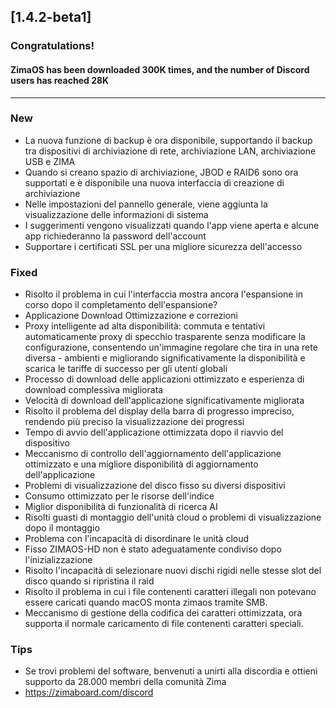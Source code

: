 ## [1.4.2-beta1]
### Congratulations! 
#### ZimaOS has been downloaded 300K times, and the number of Discord users has reached 28K
---
### New
- La nuova funzione di backup è ora disponibile, supportando il backup tra dispositivi di archiviazione di rete, archiviazione LAN, archiviazione USB e ZIMA
- Quando si creano spazio di archiviazione, JBOD e RAID6 sono ora supportati e è disponibile una nuova interfaccia di creazione di archiviazione
- Nelle impostazioni del pannello generale, viene aggiunta la visualizzazione delle informazioni di sistema
- I suggerimenti vengono visualizzati quando l'app viene aperta e alcune app richiederanno la password dell'account
- Supportare i certificati SSL per una migliore sicurezza dell'accesso
### Fixed
- Risolto il problema in cui l'interfaccia mostra ancora l'espansione in corso dopo il completamento dell'espansione?
- Applicazione Download Ottimizzazione e correzioni
- Proxy intelligente ad alta disponibilità: commuta e tentativi automaticamente proxy di specchio trasparente senza modificare la configurazione, consentendo un'immagine regolare che tira in una rete diversa - ambienti e migliorando significativamente la disponibilità e scarica le tariffe di successo per gli utenti globali
- Processo di download delle applicazioni ottimizzato e esperienza di download complessiva migliorata
- Velocità di download dell'applicazione significativamente migliorata
- Risolto il problema del display della barra di progresso impreciso, rendendo più preciso la visualizzazione dei progressi
- Tempo di avvio dell'applicazione ottimizzata dopo il riavvio del dispositivo
- Meccanismo di controllo dell'aggiornamento dell'applicazione ottimizzato e una migliore disponibilità di aggiornamento dell'applicazione
- Problemi di visualizzazione del disco fisso su diversi dispositivi
- Consumo ottimizzato per le risorse dell'indice
- Miglior disponibilità di funzionalità di ricerca AI
- Risolti guasti di montaggio dell'unità cloud o problemi di visualizzazione dopo il montaggio
- Problema con l'incapacità di disordinare le unità cloud
- Fisso ZIMAOS-HD non è stato adeguatamente condiviso dopo l'inizializzazione
- Risolto l'incapacità di selezionare nuovi dischi rigidi nelle stesse slot del disco quando si ripristina il raid
- Risolto il problema in cui i file contenenti caratteri illegali non potevano essere caricati quando macOS monta zimaos tramite SMB.
- Meccanismo di gestione della codifica dei caratteri ottimizzata, ora supporta il normale caricamento di file contenenti caratteri speciali.
### Tips
- Se trovi problemi del software, benvenuti a unirti alla discordia e ottieni supporto da 28.000 membri della comunità Zima
- <a href = "https://zimaboard.com/discord" target = "_ blank" style = "color: blue"> https://zimaboard.com/discord </a>
